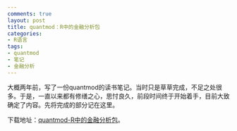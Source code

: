 ```yaml
---
comments: true
layout: post
title: quantmod：R中的金融分析包
categories:
- R语言
tags:
- quantmod
- 笔记
- 金融分析
---
```


大概两年前，写了一份quantmod的读书笔记。当时只是草草完成，不足之处很多。于是，一直以来都有修缮之心，思忖良久，前段时间终于开始着手，目前大致确定了内容。先将完成的部分记在这里。

下载地址：[quantmod-R中的金融分析包](http://yishuo.org/wp-content/uploads/2011/04/quantmod-R中的金融分析包.pdf)。

